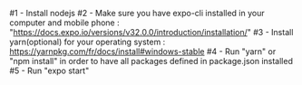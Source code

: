 #1 -  Install nodejs
#2 -  Make sure you have expo-cli installed in your computer and mobile phone : "https://docs.expo.io/versions/v32.0.0/introduction/installation/"
#3 -  Install yarn(optional) for your operating system : https://yarnpkg.com/fr/docs/install#windows-stable
#4 -  Run "yarn" or "npm install" in order to have all packages defined in package.json installed
#5 -  Run "expo start"